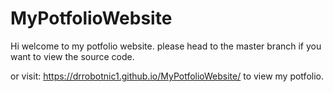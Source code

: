 # MyPotfolioWebsite
Hi welcome to my potfolio website. please head to the master branch if you want to view the source code.

or  visit: https://drrobotnic1.github.io/MyPotfolioWebsite/ to view my potfolio.
